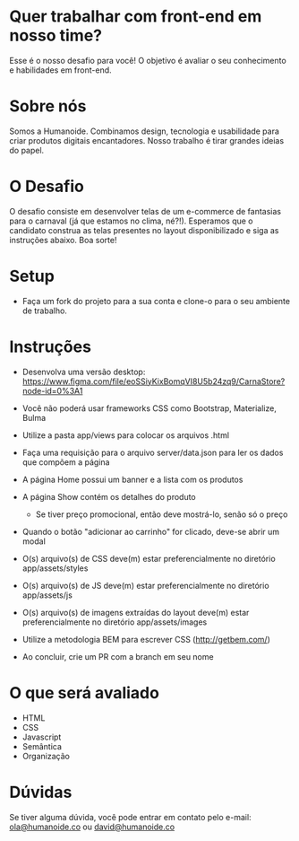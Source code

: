 # Quer trabalhar com front-end em nosso time?

Esse é o nosso desafio para você!
O objetivo é avaliar o seu conhecimento e habilidades em front-end.

# Sobre nós

Somos a Humanoide. Combinamos design, tecnologia e usabilidade para criar produtos digitais encantadores. Nosso trabalho é tirar grandes ideias do papel.

# O Desafio

O desafio consiste em desenvolver telas de um e-commerce de fantasias para o carnaval (já que estamos no clima, né?!). Esperamos que o candidato construa as telas presentes no layout disponibilizado e siga as instruções abaixo. Boa sorte!

# Setup

* Faça um fork do projeto para a sua conta e clone-o para o seu ambiente de trabalho.

# Instruções

* Desenvolva uma versão desktop: https://www.figma.com/file/eoSSiyKixBomqVI8U5b24zq9/CarnaStore?node-id=0%3A1
* Você não poderá usar frameworks CSS como Bootstrap, Materialize, Bulma
* Utilize a pasta app/views para colocar os arquivos .html

* Faça uma requisição para o arquivo server/data.json para ler os dados que compõem a página
* A página Home possui um banner e a lista com os produtos
* A página Show contém os detalhes do produto
    * Se tiver preço promocional, então deve mostrá-lo, senão só o preço
* Quando o botão "adicionar ao carrinho" for clicado, deve-se abrir um modal

* O(s) arquivo(s) de CSS deve(m) estar preferencialmente no diretório app/assets/styles
* O(s) arquivo(s) de JS deve(m) estar preferencialmente no diretório app/assets/js
* O(s) arquivo(s) de imagens extraídas do layout deve(m) estar preferencialmente no diretório app/assets/images
* Utilize a metodologia BEM para escrever CSS (http://getbem.com/)
* Ao concluir, crie um PR com a branch em seu nome

# O que será avaliado

* HTML
* CSS
* Javascript
* Semântica
* Organização

# Dúvidas

Se tiver alguma dúvida, você pode entrar em contato pelo e-mail: ola@humanoide.co ou david@humanoide.co
